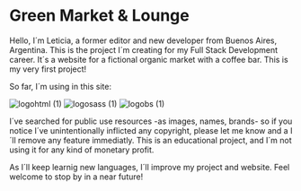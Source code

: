 # Green Market & Lounge

Hello, I´m Leticia, a former editor and new developer from Buenos Aires, Argentina.
This is the project I´m creating for my Full Stack Development career.
It´s a website for a fictional organic market with a coffee bar. This is my very first project!

So far, I´m using in this site:


![logohtml (1)](https://user-images.githubusercontent.com/95722393/145923674-15a8283e-7fcb-4c85-9c4d-6e59a60def92.png)  ![logosass (1)](https://user-images.githubusercontent.com/95722393/145923470-f0192ff2-2287-40c5-888b-255873510192.png)  ![logobs (1)](https://user-images.githubusercontent.com/95722393/145924103-f3f9f423-b67f-4e4c-b885-6c79faadf1a5.png)

I´ve searched for public use resources -as images, names, brands- so if you notice I´ve unintentionally inflicted any copyright, please let me know and a I´ll remove any feature immediatly. 
This is an educational project, and I´m not using it for any kind of monetary profit.

As I´ll keep learnig new languages, I´ll improve my project and website. Feel welcome to stop by in a near future!




